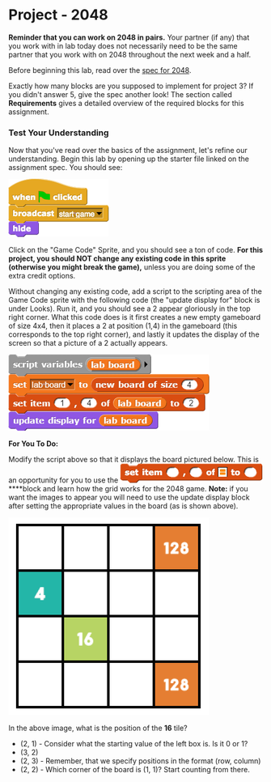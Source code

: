 # Project - 2048

**Reminder that you can work on 2048 in pairs.** Your partner \(if any\) that you work with in lab today does not necessarily need to be the same partner that you work with on 2048 throughout the next week and a half.  


Before beginning this lab, read over the [spec for 2048](https://docs.google.com/document/d/199V-21R31Jk0D2zigXwEEM7GIuB8Ewhff4alUh4_Cg4).

Exactly how many blocks are you supposed to implement for project 3? If you didn't answer 5,  give the spec another look! The section called **Requirements** gives a detailed overview of the required blocks for this assignment.

### Test Your Understanding

Now that you've read over the basics of the assignment, let's refine our understanding. Begin this lab by opening up the starter file linked on the assignment spec. You should see:

![](../.gitbook/assets/image%20%28260%29.png)

Click on the "Game Code" Sprite, and you should see a ton of code. **For this project, you should NOT change any existing code in this sprite \(otherwise you might break the game\),** unless you are doing some of the extra credit options.

Without changing any existing code, add a script to the scripting area of the Game Code sprite with the following code \(the "update display for" block is under Looks\). Run it, and you should see a 2 appear gloriously in the top right corner. What this code does is it first creates a new empty gameboard of size 4x4, then it places a 2 at position \(1,4\) in the gameboard \(this corresponds to the top right corner\), and lastly it updates the display of the screen so that a picture of a 2 actually appears.

![](../.gitbook/assets/image%20%2814%29.png)

**For You To Do:**

Modify the script above so that it displays the board pictured below. This is an opportunity for you to use the ![](../.gitbook/assets/image%20%2871%29.png) ****block and learn how the grid works for the 2048 game. **Note:** if you want the images to appear you will need to use the update display block after setting the appropriate values in the board \(as is shown above\).

![](../.gitbook/assets/image%20%28258%29.png)

In the above image, what is the position of the **16** tile?

* \(2, 1\) - Consider what the starting value of the left box is. Is it 0 or 1?
* \(3, 2\)
* \(2, 3\) - Remember, that we specify positions in the format \(row, column\)
* \(2, 2\) - Which corner of the board is \(1, 1\)? Start counting from there.



